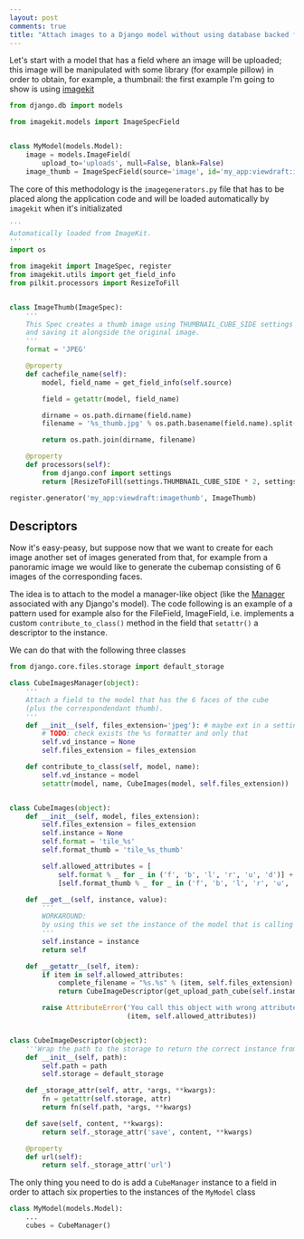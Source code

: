 ```yaml
---
layout: post
comments: true
title: "Attach images to a Django model without using database backed fields"
---
```


Let's start with a model that has a field where an image will be uploaded;
this image will be manipulated with some library (for example pillow) in order
to obtain, for example, a thumbnail: the first example I'm going to show is using
[imagekit](https://django-imagekit.readthedocs.org/en/latest/)

```python
from django.db import models

from imagekit.models import ImageSpecField


class MyModel(models.Model):
    image = models.ImageField(
        upload_to='uploads', null=False, blank=False)
    image_thumb = ImageSpecField(source='image', id='my_app:viewdraft:imagethumb')
```

The core of this methodology is the ``imagegenerators.py`` file that has to be placed
along the application code and will be loaded automatically by ``imagekit`` when
it's initializated

```python
'''
Automatically loaded from ImageKit.
'''
import os

from imagekit import ImageSpec, register
from imagekit.utils import get_field_info
from pilkit.processors import ResizeToFill


class ImageThumb(ImageSpec):
    '''
    This Spec creates a thumb image using THUMBNAIL_CUBE_SIDE settings
    and saving it alongside the original image.
    '''
    format = 'JPEG'

    @property
    def cachefile_name(self):
        model, field_name = get_field_info(self.source)

        field = getattr(model, field_name)

        dirname = os.path.dirname(field.name)
        filename = '%s_thumb.jpg' % os.path.basename(field.name).split('.')[0]

        return os.path.join(dirname, filename)

    @property
    def processors(self):
        from django.conf import settings
        return [ResizeToFill(settings.THUMBNAIL_CUBE_SIDE * 2, settings.THUMBNAIL_CUBE_SIDE * 4)]

register.generator('my_app:viewdraft:imagethumb', ImageThumb)
```

## Descriptors

Now it's easy-peasy, but suppose now that we want to create for each image another set of images
generated from that, for example from a panoramic image we would like to generate the cubemap
consisting of 6 images of the corresponding faces.

The idea is to attach to the model a manager-like object (like the [Manager](https://docs.djangoproject.com/en/1.8/topics/db/managers/)
associated with any Django's model). The code following is an example of a pattern used for example
also for the FileField, ImageField, i.e. implements a custom ``contribute_to_class()`` method in the field
that ``setattr()`` a descriptor to the instance.

We can do that with the following three classes

```python
from django.core.files.storage import default_storage

class CubeImagesManager(object):
    '''
    Attach a field to the model that has the 6 faces of the cube
    (plus the correspondendant thumb).
    '''
    def __init__(self, files_extension='jpeg'): # maybe ext in a settings
        # TODO: check exists the %s formatter and only that
        self.vd_instance = None
        self.files_extension = files_extension

    def contribute_to_class(self, model, name):
        self.vd_instance = model
        setattr(model, name, CubeImages(model, self.files_extension))


class CubeImages(object):
    def __init__(self, model, files_extension):
        self.files_extension = files_extension
        self.instance = None
        self.format = 'tile_%s'
        self.format_thumb = 'tile_%s_thumb'

        self.allowed_attributes = [
            self.format % _ for _ in ('f', 'b', 'l', 'r', 'u', 'd')] +
            [self.format_thumb % _ for _ in ('f', 'b', 'l', 'r', 'u', 'd')]

    def __get__(self, instance, value):
        '''
        WORKAROUND:
        by using this we set the instance of the model that is calling the object
        '''
        self.instance = instance
        return self

    def __getattr__(self, item):
        if item in self.allowed_attributes:
            complete_filename = "%s.%s" % (item, self.files_extension) # THE EXTENSION IS FIXED?
            return CubeImageDescriptor(get_upload_path_cube(self.instance, complete_filename))

        raise AttributeError('You call this object with wrong attribute name \'%s\', allowed %s' %
                             (item, self.allowed_attributes))


class CubeImageDescriptor(object):
    '''Wrap the path to the storage to return the correct instance from the path'''
    def __init__(self, path):
        self.path = path
        self.storage = default_storage

    def _storage_attr(self, attr, *args, **kwargs):
        fn = getattr(self.storage, attr)
        return fn(self.path, *args, **kwargs)

    def save(self, content, **kwargs):
        return self._storage_attr('save', content, **kwargs)

    @property
    def url(self):
        return self._storage_attr('url')
```

The only thing you need to do is add a ``CubeManager`` instance to a field in order
to attach six properties to the instances of the ``MyModel`` class

```python
class MyModel(models.Model):
    ...
    cubes = CubeManager()
```
